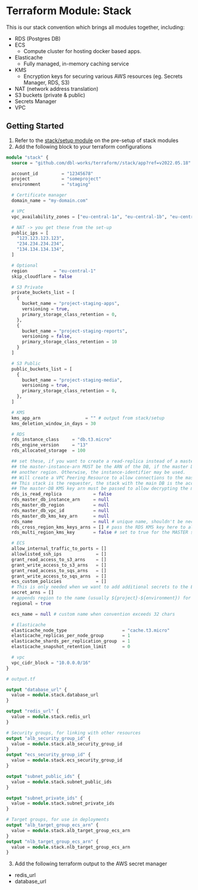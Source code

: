 # Terraform Module: Stack

This is our stack convention which brings all modules together, including:

- RDS (Postgres DB)
- ECS
  - Compute cluster for hosting docker based apps.
- Elasticache
  - Fully managed, in-memory caching service
- KMS
  - Encryption keys for securing various AWS resources (eg. Secrets Manager, RDS, S3)
- NAT (network address translation)
- S3 buckets (private & public)
- Secrets Manager
- VPC

## Getting Started

1. Refer to the [stack/setup module](stack/setup/README.md) on the pre-setup of stack modules
2. Add the following block to your terraform configurations

```terraform
module "stack" {
  source = "github.com/dbl-works/terraform//stack/app?ref=v2022.05.18"

  account_id         = "12345678"
  project            = "someproject"
  environment        = "staging"

  # Certificate manager
  domain_name = "my-domain.com"

  # VPC
  vpc_availability_zones = ["eu-central-1a", "eu-central-1b", "eu-central-1c"]

  # NAT -> you get these from the set-up
  public_ips = [
    "123.123.123.123",
    "234.234.234.234",
    "134.134.134.134",
  ]

  # Optional
  region          = "eu-central-1"
  skip_cloudflare = false

  # S3 Private
  private_buckets_list = [
    {
      bucket_name = "project-staging-apps",
      versioning = true,
      primary_storage_class_retention = 0,
    },
    {
      bucket_name = "project-staging-reports",
      versioning = false,
      primary_storage_class_retention = 10
    }
  ]

  # S3 Public
  public_buckets_list = [
    {
      bucket_name = "project-staging-media",
      versioning = true,
      primary_storage_class_retention = 0,
    },
  ]

  # KMS
  kms_app_arn                 = "" # output from stack/setup
  kms_deletion_window_in_days = 30

  # RDS
  rds_instance_class     = "db.t3.micro"
  rds_engine_version     = "13"
  rds_allocated_storage  = 100

  ## set these, if you want to create a read-replica instead of a master DB
  ## the master-instance-arn MUST be the ARN of the DB, if the master DB is in
  ## another region. Otherwise, the instance-identifier may be used.
  ## Will create a VPC Peering Resource to allow connections to the master DB;
  ## This stack is the requester, the stack with the main DB is the accepter.
  ## The master-DB KMS key arn must be passed to allow decrypting the master DB.
  rds_is_read_replica            = false
  rds_master_db_instance_arn     = null
  rds_master_db_region           = null
  rds_master_db_vpc_id           = null
  rds_master_db_kms_key_arn      = null
  rds_name                       = null # unique name, shouldn't be necessary if "regional" is set to true
  rds_cross_region_kms_keys_arns = [] # pass the RDS KMS key here to allow the replica to read the encrypted master
  rds_multi_region_kms_key       = false # set to true for the MASTER stack, so that replicas can create a replica of the key

  # ECS
  allow_internal_traffic_to_ports = []
  allowlisted_ssh_ips             = []
  grant_read_access_to_s3_arns    = []
  grant_write_access_to_s3_arns   = []
  grant_read_access_to_sqs_arns   = []
  grant_write_access_to_sqs_arns  = []
  ecs_custom_policies             = []
  # This is only needed when we want to add additional secrets to the ECS
  secret_arns = []
  # appends region to the name (usually ${project}-${environment}) for globally unique names
  regional = true

  ecs_name = null # custom name when convention exceeds 32 chars

  # Elasticache
  elasticache_node_type                     = "cache.t3.micro"
  elasticache_replicas_per_node_group       = 1
  elasticache_shards_per_replication_group  = 1
  elasticache_snapshot_retention_limit      = 0

  # vpc
  vpc_cidr_block = "10.0.0.0/16"
}
```

```terraform
# output.tf

output "database_url" {
  value = module.stack.database_url
}

output "redis_url" {
  value = module.stack.redis_url
}

# Security groups, for linking with other resources
output "alb_security_group_id" {
  value = module.stack.alb_security_group_id
}
output "ecs_security_group_id" {
  value = module.stack.ecs_security_group_id
}

output "subnet_public_ids" {
  value = module.stack.subnet_public_ids
}

output "subnet_private_ids" {
  value = module.stack.subnet_private_ids
}

# Target groups, for use in deployments
output "alb_target_group_ecs_arn" {
  value = module.stack.alb_target_group_ecs_arn
}
output "nlb_target_group_ecs_arn" {
  value = module.stack.nlb_target_group_ecs_arn
}

```


3. Add the following terraform output to the AWS secret manager
- redis_url
- database_url
